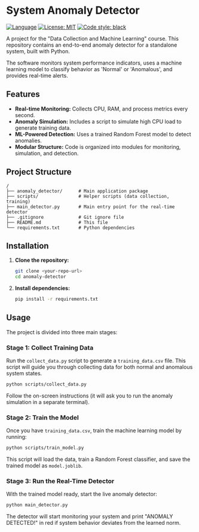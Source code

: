 # System Anomaly Detector

[![Language](https://img.shields.io/badge/Language-Python-blue.svg)](https://www.python.org/)
[![License: MIT](https://img.shields.io/badge/License-MIT-yellow.svg)](https://opensource.org/licenses/MIT)
[![Code style: black](https://img.shields.io/badge/code%20style-black-000000.svg)](https://github.com/psf/black)

A project for the "Data Collection and Machine Learning" course. This repository contains an end-to-end anomaly detector for a standalone system, built with Python.

The software monitors system performance indicators, uses a machine learning model to classify behavior as 'Normal' or 'Anomalous', and provides real-time alerts.

## Features

- **Real-time Monitoring:** Collects CPU, RAM, and process metrics every second.
- **Anomaly Simulation:** Includes a script to simulate high CPU load to generate training data.
- **ML-Powered Detection:** Uses a trained Random Forest model to detect anomalies.
- **Modular Structure:** Code is organized into modules for monitoring, simulation, and detection.

## Project Structure

```
/
├── anomaly_detector/      # Main application package
├── scripts/               # Helper scripts (data collection, training)
├── main_detector.py       # Main entry point for the real-time detector
├── .gitignore             # Git ignore file
├── README.md              # This file
└── requirements.txt       # Python dependencies
```

## Installation

1.  **Clone the repository:**
    ```bash
    git clone <your-repo-url>
    cd anomaly-detector
    ```

2.  **Install dependencies:**
    ```bash
    pip install -r requirements.txt
    ```

## Usage

The project is divided into three main stages:

### Stage 1: Collect Training Data

Run the `collect_data.py` script to generate a `training_data.csv` file. This script will guide you through collecting data for both normal and anomalous system states.

```bash
python scripts/collect_data.py
```
Follow the on-screen instructions (it will ask you to run the anomaly simulation in a separate terminal).

### Stage 2: Train the Model

Once you have `training_data.csv`, train the machine learning model by running:

```bash
python scripts/train_model.py
```
This script will load the data, train a Random Forest classifier, and save the trained model as `model.joblib`.

### Stage 3: Run the Real-Time Detector

With the trained model ready, start the live anomaly detector:

```bash
python main_detector.py
```
The detector will start monitoring your system and print "ANOMALY DETECTED!" in red if system behavior deviates from the learned norm.
